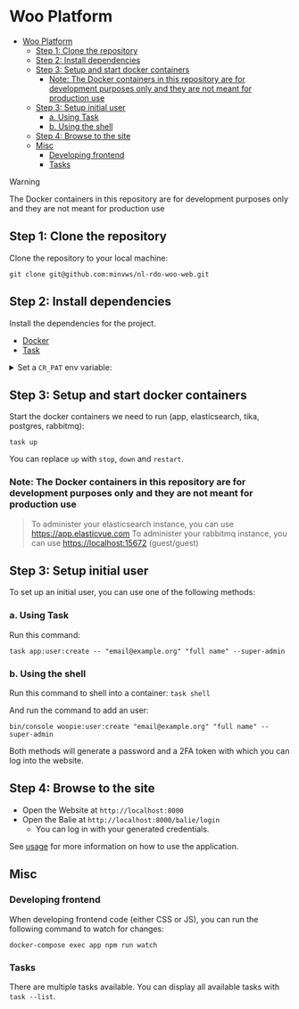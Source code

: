 # Woo Platform

<!-- TOC -->
- [Woo Platform](#woo-platform)
  - [Step 1: Clone the repository](#step-1-clone-the-repository)
  - [Step 2: Install dependencies](#step-2-install-dependencies)
  - [Step 3: Setup and start docker containers](#step-3-setup-and-start-docker-containers)
    - [Note: The Docker containers in this repository are for development purposes only and they are not meant for production use](#note-the-docker-containers-in-this-repository-are-for-development-purposes-only-and-they-are-not-meant-for-production-use)
  - [Step 3: Setup initial user](#step-3-setup-initial-user)
    - [a. Using Task](#a-using-task)
    - [b. Using the shell](#b-using-the-shell)
  - [Step 4: Browse to the site](#step-4-browse-to-the-site)
  - [Misc](#misc)
    - [Developing frontend](#developing-frontend)
    - [Tasks](#tasks)
<!-- TOC -->

> [!WARNING]
> The Docker containers in this repository are for development purposes only and they are not meant for production use

## Step 1: Clone the repository

Clone the repository to your local machine:

```shell
git clone git@github.com:minvws/nl-rdo-woo-web.git
```

## Step 2: Install dependencies

Install the dependencies for the project.

- [Docker](https://docs.docker.com/install/)
- [Task](https://taskfile.dev/#/installation)

<details>
<summary>Set a <code>CR_PAT</code> env variable:</summary>

This project currently needs to access private Composer and NPM packages hosted on Github. When you try to setup
the project, it will prompt you for the Github Access Token, if the `CR_PAT` env variable is not set.

Instead of it prompting you everytime you "reset" the project you can instead set the `CR_PAT` env variable so it will
automatically use that instead.

The token can be created at <https://github.com/settings/tokens>. It will at least need the following scopes:

- repo
- read:packages

You can add more scopes, but the list contains the absolute minimal scopes needed.

Then depending on what shell you are using, you need to set your variable in a different file. You can find out which
file by running the following command in your terminal:

```shell
echo $SHELL
```

This will output something like `/bin/bash` or `/bin/zsh` in most cases. For bash it's useally `~/.bash_profile` (or
`~/.bashrc`) and for zsh it is going to be `~/.zshrc` (the default for MacOS). If the file does not exist you can
create it yourself.

Open the file and add the following line:

```shell
export CR_PAT="<replace this with your token>"
```

Instead of manually opening the file and adding the line you can run one of the below commands instead. It will append
the line to the file for you:

```shell
# For BASH
echo "export CR_PAT='<replace this with your token>'" >> ~/.bash_profile

# For ZSH
echo "export CR_PAT='<replace this with your token>'" >> ~/.zshrc
```

</details>

## Step 3: Setup and start docker containers

Start the docker containers we need to run (app, elasticsearch, tika, postgres, rabbitmq):

```shell
task up
```

You can replace `up` with `stop`, `down` and `restart`.

### Note: The Docker containers in this repository are for development purposes only and they are not meant for production use

> To administer your elasticsearch instance, you can use <https://app.elasticvue.com>
> To administer your rabbitmq instance, you can use <https://localhost:15672> (guest/guest)

## Step 3: Setup initial user

To set up an initial user, you can use one of the following methods:

### a. Using Task

Run this command:

```shell
task app:user:create -- "email@example.org" "full name" --super-admin
```

### b. Using the shell

Run this command to shell into a container: `task shell`

And run the command to add an user:

```shell
bin/console woopie:user:create "email@example.org" "full name" --super-admin
```

Both methods will generate a password and a 2FA token with which you can log into the website.

## Step 4: Browse to the site

- Open the Website at `http://localhost:8000`
- Open the Balie at `http://localhost:8000/balie/login`
  - You can log in with your generated credentials.

See [usage](usage.md) for more information on how to use the application.

## Misc

### Developing frontend

When developing frontend code (either CSS or JS), you can run the following command to watch for changes:

```shell
docker-compose exec app npm run watch
```

### Tasks

There are multiple tasks available. You can display all available tasks with `task --list`.
